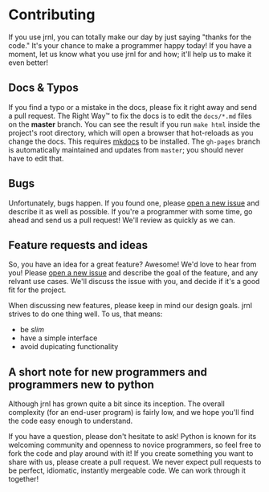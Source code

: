 Contributing
============

If you use jrnl, you can totally make our day by just saying "thanks for the code." It's your chance to make a programmer happy today! If you have a moment, let us know what you use jrnl for and how; it'll help us to make it even better!


Docs & Typos
------------

If you find a typo or a mistake in the docs, please fix it right away and send a pull request. The Right Way™ to fix the docs is to edit the `docs/*.md` files on the **master** branch. You can see the result if you run `make html` inside the project's root directory, which will open a browser that hot-reloads as you change the docs. This requires [mkdocs](https://www.mkdocs.org) to be installed. The `gh-pages` branch is automatically maintained and updates from `master`; you should never have to edit that.

Bugs
----

Unfortunately, bugs happen. If you found one, please [open a new issue](https://github.com/jrnl-org/jrnl/issues/new) and describe it as well as possible. If you're a programmer with some time, go ahead and send us a pull request! We'll review as quickly as we can.


Feature requests and ideas
--------------------------

So, you have an idea for a great feature? Awesome! We'd love to hear from you! Please [open a new issue](https://github.com/jrnl-org/jrnl/issues) and describe the goal of the feature, and any relvant use cases. We'll discuss the issue with you, and decide if it's a good fit for the project.

When discussing new features, please keep in mind our design goals. jrnl strives to do one thing well. To us, that means:

* be _slim_
* have a simple interface
* avoid dupicating functionality


A short note for new programmers and programmers new to python
--------------------------------------------------------------

Although jrnl has grown quite a bit since its inception. The overall complexity (for an end-user program) is fairly low, and we hope you'll find the code easy enough to understand.

If you have a question, please don't hesitate to ask! Python is known for its welcoming community and openness to novice programmers, so feel free to fork the code and play around with it! If you create something you want to share with us, please create a pull request. We never expect pull requests to be perfect, idiomatic, instantly mergeable code. We can work through it together!

